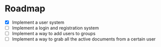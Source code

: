 # Roadmap

  - [x] Implement a user system
  - [ ] Implement a login and registration system
  - [ ] Implement a way to add users to groups
  - [ ] Implement a way to grab all the active documents from a certain user 